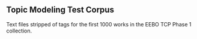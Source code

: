 ## Topic Modeling Test Corpus

Text files stripped of tags for the first 1000 works in the EEBO TCP Phase 1 collection.
